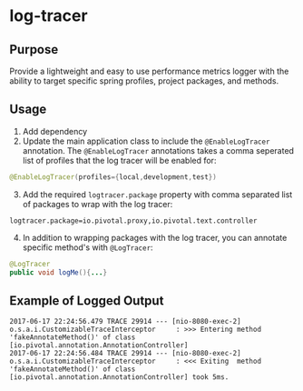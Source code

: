 # log-tracer
## Purpose
Provide a lightweight and easy to use performance metrics logger with the ability to target specific spring profiles, project packages, and methods.

## Usage
1. Add dependency
2. Update the main application class to include the `@EnableLogTracer` annotation. The `@EnableLogTracer` annotations takes a comma seperated list of profiles that the log tracer will be enabled for:
```java
@EnableLogTracer(profiles={local,development,test})
```
3. Add the required `logtracer.package` property with comma separated list of packages to wrap with the log tracer:
```
logtracer.package=io.pivotal.proxy,io.pivotal.text.controller
```
4. In addition to wrapping packages with the log tracer, you can annotate specific method's with `@LogTracer`:
```java
@LogTracer
public void logMe(){...}
```

## Example of Logged Output
```
2017-06-17 22:24:56.479 TRACE 29914 --- [nio-8080-exec-2] o.s.a.i.CustomizableTraceInterceptor     : >>> Entering method 'fakeAnnotateMethod()' of class [io.pivotal.annotation.AnnotationController]
2017-06-17 22:24:56.484 TRACE 29914 --- [nio-8080-exec-2] o.s.a.i.CustomizableTraceInterceptor     : <<< Exiting  method 'fakeAnnotateMethod()' of class [io.pivotal.annotation.AnnotationController] took 5ms.
```


